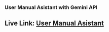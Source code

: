 ### User Manual Asistant with Gemini API
## Live Link: [User Manual Asistant](https://user-manual-asistant.netlify.app/)
